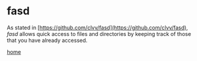 # fasd

As stated in [https://github.com/clvv/fasd](https://github.com/clvv/fasd), *fasd* allows quick access to files and directories by keeping track of those that you have already accessed.

[home](../../README.md)
